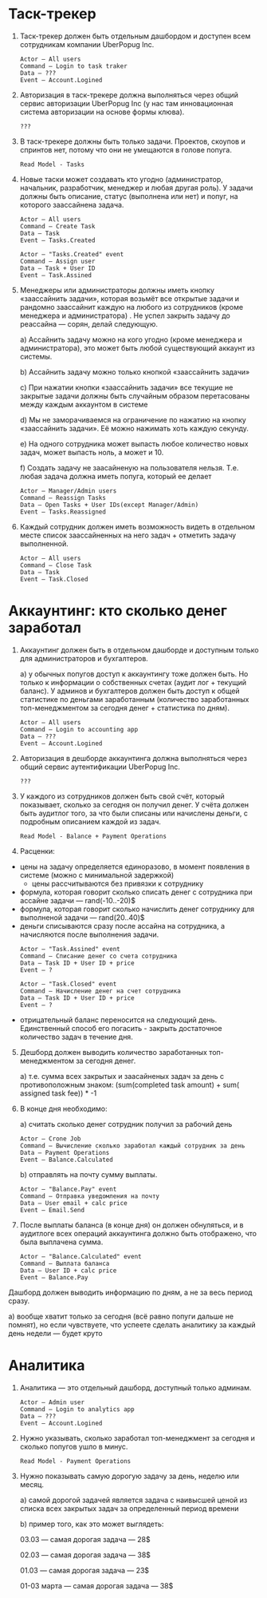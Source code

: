 # Таск-трекер

1) Таск-трекер должен быть отдельным дашбордом и доступен всем сотрудникам компании UberPopug Inc.
    ```    
    Actor — All users
    Command — Login to task traker
    Data — ???
    Event — Account.Logined
    ```
2) Авторизация в таск-трекере должна выполняться через общий сервис авторизации UberPopug Inc (у нас там инновационная
   система авторизации на основе формы клюва).
    ```
    ???
    ```
3) В таск-трекере должны быть только задачи. Проектов, скоупов и спринтов нет, потому что они не умещаются в голове
   попуга.
    ```
    Read Model - Tasks
    ```
4) Новые таски может создавать кто угодно (администратор, начальник, разработчик, менеджер и любая другая роль). У
   задачи должны быть описание, статус (выполнена или нет) и попуг, на которого заассайнена задача.
    ```    
    Actor — All users
    Command — Create Task
    Data — Task
    Event — Tasks.Created
   
    Actor — "Tasks.Created" event
    Command — Assign user
    Data — Task + User ID
    Event — Task.Assined
    ```
5) Менеджеры или администраторы должны иметь кнопку «заассайнить задачи», которая возьмёт все открытые задачи и рандомно
   заассайнит каждую на любого из сотрудников (кроме менеджера и администратора) . Не успел закрыть задачу до реассайна
   — сорян, делай следующую.

   a) Ассайнить задачу можно на кого угодно (кроме менеджера и администратора), это может быть любой существующий
   аккаунт из системы.

   b) Ассайнить задачу можно только кнопкой «заассайнить задачи»

   c) При нажатии кнопки «заассайнить задачи» все текущие не закрытые задачи должны быть случайным образом перетасованы
   между каждым аккаунтом в системе

   d) Мы не заморачиваемся на ограничение по нажатию на кнопку «заассайнить задачи». Её можно нажимать хоть каждую
   секунду.

   e) На одного сотрудника может выпасть любое количество новых задач, может выпасть ноль, а может и 10.

   f) Создать задачу не заасайненую на пользователя нельзя. Т.е. любая задача должна иметь попуга, который ее делает
    ```    
    Actor — Manager/Admin users
    Command — Reassign Tasks
    Data — Open Tasks + User IDs(except Manager/Admin)
    Event — Tasks.Reassigned
    ```
6) Каждый сотрудник должен иметь возможность видеть в отдельном месте список заассайненных на него задач + отметить
   задачу выполненной.
    ```    
    Actor — All users
    Command — Close Task
    Data — Task
    Event — Task.Closed
    ```

# Аккаунтинг: кто сколько денег заработал

1) Аккаунтинг должен быть в отдельном дашборде и доступным только для администраторов и бухгалтеров.

   a) у обычных попугов доступ к аккаунтингу тоже должен быть. Но только к информации о собственных счетах (аудит лог +
   текущий баланс). У админов и бухгалтеров должен быть доступ к общей статистике по деньгами заработанным (количество
   заработанных топ-менеджментом за сегодня денег + статистика по дням).
    ```    
    Actor — All users
    Command — Login to accounting app
    Data — ???
    Event — Account.Logined
    ```
2) Авторизация в дешборде аккаунтинга должна выполняться через общий сервис аутентификации UberPopug Inc.
    ```
    ???
    ```
3) У каждого из сотрудников должен быть свой счёт, который показывает, сколько за сегодня он получил денег. У счёта
   должен быть аудитлог того, за что были списаны или начислены деньги, с подробным описанием каждой из задач.
    ```
    Read Model - Balance + Payment Operations
    ```
4) Расценки:

- цены на задачу определяется единоразово, в момент появления в системе (можно с минимальной задержкой)
    - цены рассчитываются без привязки к сотруднику
- формула, которая говорит сколько списать денег с сотрудника при ассайне задачи — rand(-10..-20)$
- формула, которая говорит сколько начислить денег сотруднику для выполненой задачи — rand(20..40)$
- деньги списываются сразу после ассайна на сотрудника, а начисляются после выполнения задачи.
    ```    
    Actor — "Task.Assined" event
    Command — Списание денег со счета сотрудника
    Data — Task ID + User ID + price
    Event — ?
  
    Actor — "Task.Closed" event
    Command — Начисление денег на счет сотрудника
    Data — Task ID + User ID + price
    Event — ?
    ```
- отрицательный баланс переносится на следующий день. Единственный способ его погасить - закрыть достаточное количество
  задач в течение дня.

5) Дешборд должен выводить количество заработанных топ-менеджментом за сегодня денег.

   a) т.е. сумма всех закрытых и заасайненых задач за день с противоположным знаком: (sum(completed task amount) + sum(
   assigned task fee)) * -1
6) В конце дня необходимо:

   a) считать сколько денег сотрудник получил за рабочий день
   ```    
   Actor — Crone Job
   Command — Вычисление сколько заработал каждый сотрудник за день
   Data — Payment Operations
   Event — Balance.Calculated
    ```
   b) отправлять на почту сумму выплаты.
   ```    
   Actor — "Balance.Pay" event
   Command — Отправка уведомления на почту
   Data — User email + calc price
   Event — Email.Send
    ```

7) После выплаты баланса (в конце дня) он должен обнуляться, и в аудитлоге всех операций аккаунтинга должно быть
   отображено, что была выплачена сумма.
    ```    
    Actor — "Balance.Calculated" event
    Command — Выплата баланса
    Data — User ID + calc price
    Event — Balance.Pay
    ```

Дашборд должен выводить информацию по дням, а не за весь период сразу.

a) вообще хватит только за сегодня (всё равно попуги дальше не помнят), но если чувствуете, что успеете сделать
аналитику за каждый день недели — будет круто

# Аналитика

1) Аналитика — это отдельный дашборд, доступный только админам.
    ```    
    Actor — Admin user
    Command — Login to analytics app
    Data — ???
    Event — Account.Logined
    ```
2) Нужно указывать, сколько заработал топ-менеджмент за сегодня и сколько попугов ушло в минус.
   ```
   Read Model - Payment Operations
   ```
3) Нужно показывать самую дорогую задачу за день, неделю или месяц.

   a) самой дорогой задачей является задача с наивысшей ценой из списка всех закрытых задач за определенный период
   времени

   b) пример того, как это может выглядеть:

   03.03 — самая дорогая задача — 28$

   02.03 — самая дорогая задача — 38$

   01.03 — самая дорогая задача — 23$

   01-03 марта — самая дорогая задача — 38$
